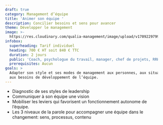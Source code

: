 ```yaml
---
draft: true
category: Management d’équipe
title: 'Animer son équipe '
description: Concilier besoins et sens pour avancer
theme: Développer le management
image: >-
  https://res.cloudinary.com/qualia-management/image/upload/v1709229799/cld-sample-3.jpg
infobox:
  superheading: Tarif individuel
  heading: 700 € HT soit 840 € TTC
  duration: 2 jours
  public: 'Coach, psychologue du travail, manager, chef de projets, RRH, consultant'
  prerequisites: Aucun
goals: >
  Adapter son style et ses modes de management aux personnes, aux situations et
  aux besoins de développement de l’équipe.
---
```


* Diagnostic de ses styles de leadership
* Communiquer à son équipe une vision
* Mobiliser les leviers qui favorisent un fonctionnement autonome de l’équipe.
* Les 3 niveaux de la parole pour accompagner une équipe dans le changement: sens, processus, contenu
